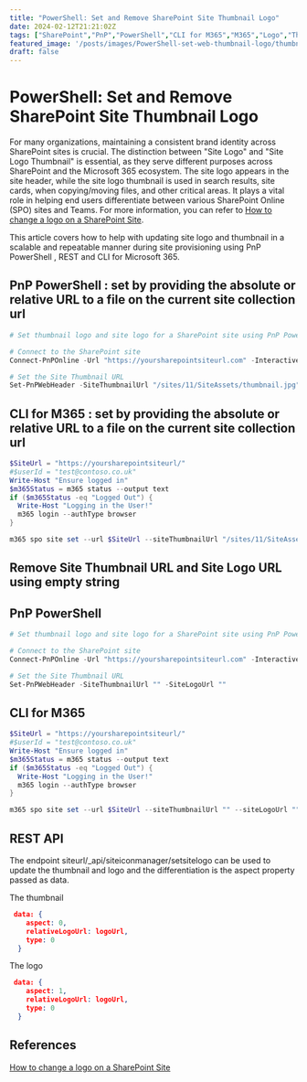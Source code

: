```yaml
---
title: "PowerShell: Set and Remove SharePoint Site Thumbnail Logo" 
date: 2024-02-12T21:21:02Z
tags: ["SharePoint","PnP","PowerShell","CLI for M365","M365","Logo","Thumbnail"]
featured_image: '/posts/images/PowerShell-set-web-thumbnail-logo/thumbnail_logo.png'
draft: false
---
```


# PowerShell: Set and Remove SharePoint Site Thumbnail Logo 

For many organizations, maintaining a consistent brand identity across SharePoint sites is crucial. The distinction between "Site Logo" and "Site Logo Thumbnail" is essential, as they serve different purposes across SharePoint and the Microsoft 365 ecosystem. The site logo appears in the site header, while the site logo thumbnail is used in search results, site cards, when copying/moving files, and other critical areas. It plays a vital role in helping end users differentiate between various SharePoint Online (SPO) sites and Teams. For more information, you can refer to [How to change a logo on a SharePoint Site](https://sharepointmaven.com/how-to-change-a-logo-on-a-sharepoint-site/).

This article covers how to help with updating site logo and thumbnail in a scalable and repeatable manner during site provisioning using PnP PowerShell , REST and CLI for Microsoft 365.

## PnP PowerShell : set by providing the absolute or relative URL to a file on the current site collection url 


```powershell
# Set thumbnail logo and site logo for a SharePoint site using PnP PowerShell

# Connect to the SharePoint site
Connect-PnPOnline -Url "https://yoursharepointsiteurl.com" -Interactive

# Set the Site Thumbnail URL
Set-PnPWebHeader -SiteThumbnailUrl "/sites/11/SiteAssets/thumbnail.jpg" -SiteLogoUrl "/sites/311/SiteAssets/logo.jpg"
```

## CLI for M365 : set by providing the absolute or relative URL to a file on the current site collection url 

```powershell
$SiteUrl = "https://yoursharepointsiteurl/"
#$userId = "test@contoso.co.uk" 
Write-Host "Ensure logged in"
$m365Status = m365 status --output text
if ($m365Status -eq "Logged Out") {
  Write-Host "Logging in the User!"
  m365 login --authType browser
}

m365 spo site set --url $SiteUrl --siteThumbnailUrl "/sites/11/SiteAssets/thumbnail.jpg" --siteLogoUrl "/sites/311/SiteAssets/logo.jpg" 
```


## Remove Site Thumbnail URL and Site Logo URL using empty string

## PnP PowerShell

```powershell
# Set thumbnail logo and site logo for a SharePoint site using PnP PowerShell

# Connect to the SharePoint site
Connect-PnPOnline -Url "https://yoursharepointsiteurl.com" -Interactive

# Set the Site Thumbnail URL
Set-PnPWebHeader -SiteThumbnailUrl "" -SiteLogoUrl ""
```
## CLI for M365

```powershell
$SiteUrl = "https://yoursharepointsiteurl/"
#$userId = "test@contoso.co.uk" 
Write-Host "Ensure logged in"
$m365Status = m365 status --output text
if ($m365Status -eq "Logged Out") {
  Write-Host "Logging in the User!"
  m365 login --authType browser
}

m365 spo site set --url $SiteUrl --siteThumbnailUrl "" --siteLogoUrl "" 
```

## REST API 

The endpoint siteurl/_api/siteiconmanager/setsitelogo can be used to update the thumbnail and logo and the differentiation is the aspect property passed as data. 

The thumbnail

```json
 data: {
    aspect: 0,
    relativeLogoUrl: logoUrl,
    type: 0
  }
```

The logo 

```json
 data: {
    aspect: 1,
    relativeLogoUrl: logoUrl,
    type: 0
  }
```

## References

[How to change a logo on a SharePoint Site](https://sharepointmaven.com/how-to-change-a-logo-on-a-sharepoint-site/)
